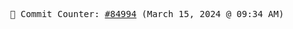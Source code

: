 <p align="center">
    <samp>
        📮 Commit Counter: <a href="https://github.com/Javascript-void0/Javascript-void0/commits/main">#84994</a> (March 15, 2024 @ 09:34 AM)
    </samp>
</p>